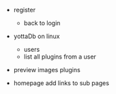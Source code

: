 - register
    - back to login

- yottaDb on linux
    - users
    - list all plugins from a user
- preview images plugins
- homepage add links to sub pages
